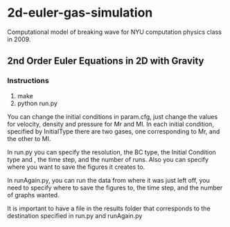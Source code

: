 # 2d-euler-gas-simulation
Computational model of breaking wave for NYU computation physics class in 2009.

## 2nd Order Euler Equations in 2D with Gravity

### Instructions

1. make
1. python run.py

You can change the initial conditions in 
param.cfg, just change the values for velocity, density and pressure
for Mr and Ml. In each initial condition, specified by InitialType there 
are two gases, one corresponding to Mr, and the other to Ml.

In run.py you can specify the resolution, the BC type, the Initial Condition
type and , the time step, and the number of runs. Also you can specify where
you want to save the figures it creates to.

In runAgain.py, you can run the data from where it was just left off, you need to specify where to save the figures to, the time step, and the number of graphs wanted.

It is important to have a file in the results folder that corresponds to the destination specified in run.py and runAgain.py
